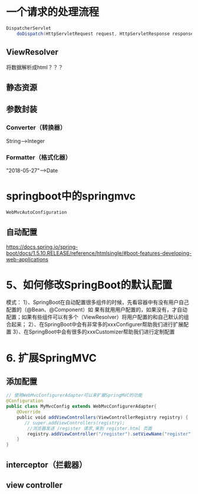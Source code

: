 

# 一个请求的处理流程

```java
DispatcherServlet
	doDispatch(HttpServletRequest request, HttpServletResponse response)
```



## ViewResolver

将数据解析成html？？？



## 静态资源



## 参数封装

### Converter（转换器）

String——>Integer



### Formatter（格式化器）

"2018-05-27"——>Date



# springboot中的springmvc

```java
WebMvcAutoConfiguration
```

## 自动配置

https://docs.spring.io/spring-boot/docs/1.5.10.RELEASE/reference/htmlsingle/#boot-features-developing-web-applications



# 5、如何修改SpringBoot的默认配置

模式：
1）、SpringBoot在自动配置很多组件的时候，先看容器中有没有用户自己配置的（@Bean、@Component）如
果有就用用户配置的，如果没有，才自动配置；如果有些组件可以有多个（ViewResolver）将用户配置的和自己默认的组合起来；
2）、在SpringBoot中会有非常多的xxxConfigurer帮助我们进行扩展配置
3）、在SpringBoot中会有很多的xxxCustomizer帮助我们进行定制配置



# 6. 扩展SpringMVC

## 添加配置

```java
// 使用WebMvcConfigurerAdapter可以来扩展SpringMVC的功能
@Configuration
public class MyMvcConfig extends WebMvcConfigurerAdapter{
  	@Override
    public void addViewControllers(ViewControllerRegistry registry) {
       // super.addViewControllers(registry);
        //浏览器发送 /register 请求,来到 register.html 页面
        registry.addViewController("/register").setViewName("register");
    }
} 
```



## interceptor（拦截器）



## view controller



